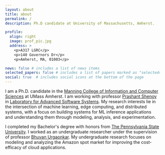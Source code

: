 ```yaml
---
layout: about
title: about
permalink: /
description: Ph.D candidate at University of Massachusetts, Amherst. 

profile:
  align: right 
  image: prof_pic.jpg
  address: >
    <p>A317 LGRC</p>
    <p>140 Governors Dr</p>
    <p>Amherst, MA, 01003</p>

news: false # includes a list of news items
selected_papers: false # includes a list of papers marked as "selected={true}"
social: true  # includes social icons at the bottom of the page
---
```


I am a Ph.D. candidate in the [Manning College of Information and Computer Sciences](https://www.cics.umass.edu) at UMass Amherst. I am working with professor [Prashant Shenoy](https://people.cs.umass.edu/~shenoy/) in [Laboratory for Advanced Software Systems](http://lass.cs.umass.edu/people.html#). My research interests lie in the intersection of machine learning, edge computing, and distributed systems, with a focus on building systems for ML inference applications and understanding them through modeling, analysis, and experimentation. 

I completed my Bachelor's degree with honors from [The Pennsylvania State University](https://www.psu.edu). I worked as an undergraduate researcher under the supervision of professor [Bhuvan Urgaonkar](http://www.cse.psu.edu/~buu1/index.html). My undergraduate research focuses on modeling and analyzing the Amazon spot market for improving the cost-efficacy of cloud applications.
